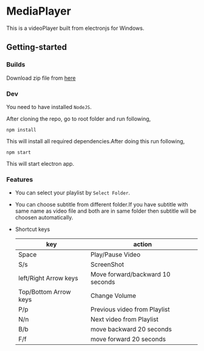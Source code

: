 # MediaPlayer
This is a  videoPlayer built from electronjs for Windows. 

## Getting-started

### Builds
Download zip file from [here](https://github.com/jeel2308/MediaPlayer/releases/download/v1.0.0/browserwindow-win32-x64.zip)

### Dev
You  need to have installed `NodeJS`.

After cloning the repo, go to root folder and run following,
```
npm install
```
This will install all required dependencies.After doing this run following,
```
npm start
```
This will start electron app.

### Features
- You can select your playlist by `Select Folder`.

- You can choose subtitle from different folder.If you have subtitle with same name as video file and both are in same folder then subtitle   will be choosen automatically.

- Shortcut keys

  |  key  |  action  |
  |  ---  |  ---  |
  |  Space  |  Play/Pause Video  |
  |  S/s  |  ScreenShot  |
  | left/Right Arrow keys | Move forward/backward 10 seconds  |
  | Top/Bottom Arrow keys | Change Volume  |
  | P/p | Previous video from Playlist |
  | N/n | Next video from Playlist |
  | B/b | move backward 20 seconds |
  | F/f | move forward 20 seconds |

